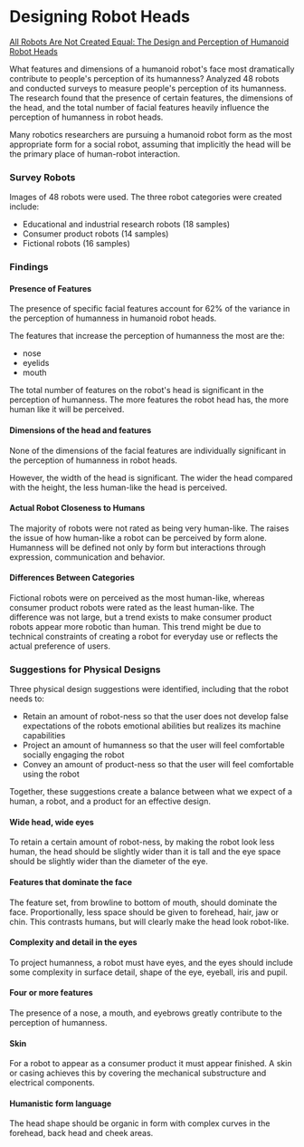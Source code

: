 # Designing Robot Heads

[All Robots Are Not Created Equal: The Design and Perception of Humanoid Robot Heads](https://www.cs.cmu.edu/~kiesler/publications/2002pdfs/2002DiSalvo.robots%20unequal.pdf)

What features and dimensions of a humanoid robot's face most dramatically contribute to people's perception of its humanness? Analyzed 48 robots and conducted surveys to measure people's perception of its humanness. The research found that the presence of certain features, the dimensions of the head, and the total number of facial features heavily influence the perception of humanness in robot heads.

Many robotics researchers are pursuing a humanoid robot form as the most appropriate form for a social robot, assuming that implicitly the head will be the primary place of human-robot interaction.

### Survey Robots

Images of 48 robots were used. The three robot categories were created include:
- Educational and industrial research robots (18 samples)
- Consumer product robots (14 samples)
- Fictional robots (16 samples)

### Findings

#### Presence of Features

The presence of specific facial features account for 62% of the variance in the perception of humanness in humanoid robot heads.

The features that increase the perception of humanness the most are the:
- nose
- eyelids
- mouth

The total number of features on the robot's head is significant in the perception of humanness. The more features the robot head has, the more human like it will be perceived.

#### Dimensions of the head and features

None of the dimensions of the facial features are individually significant in the perception of humanness in robot heads.

However, the width of the head is significant. The wider the head compared with the height, the less human-like the head is perceived.

#### Actual Robot Closeness to Humans

The majority of robots were not rated as being very human-like. The raises the issue of how human-like a robot can be perceived by form alone. Humanness will be defined not only by form but interactions through expression, communication and behavior.

#### Differences Between Categories

Fictional robots were on perceived as the most human-like, whereas consumer product robots were rated as the least human-like. The difference was not large, but a trend exists to make consumer product robots appear more robotic than human. This trend might be due to technical constraints of creating a robot for everyday use or reflects the actual preference of users.

### Suggestions for Physical Designs

Three physical design suggestions were identified, including that the robot needs to:
- Retain an amount of robot-ness so that the user does not develop false expectations of the robots emotional abilities but realizes its machine capabilities
- Project an amount of humanness so that the user will feel comfortable socially engaging the robot
- Convey an amount of product-ness so that the user will feel comfortable using the robot

Together, these suggestions create a balance between what we expect of a human, a robot, and a product for an effective design.

#### Wide head, wide eyes

To retain a certain amount of robot-ness, by making the robot look less human, the head should be slightly wider than it is tall and the eye space should be slightly wider than the diameter of the eye.

#### Features that dominate the face

The feature set, from browline to bottom of mouth, should dominate the face. Proportionally, less space should be given to forehead, hair, jaw or chin. This contrasts humans, but will clearly make the head look robot-like.

#### Complexity and detail in the eyes

To project humanness, a robot must have eyes, and the eyes should include some complexity in surface detail, shape of the eye, eyeball, iris and pupil.

#### Four or more features

The presence of a nose, a mouth, and eyebrows greatly contribute to the perception of humanness.

#### Skin

For a robot to appear as a consumer product it must appear finished. A skin or casing achieves this by covering the mechanical substructure and electrical components.

#### Humanistic form language

The head shape should be organic in form with complex curves in the forehead, back head and cheek areas.
